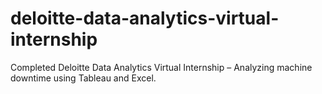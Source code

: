 # deloitte-data-analytics-virtual-internship
Completed Deloitte Data Analytics Virtual Internship – Analyzing machine downtime using Tableau and Excel.

